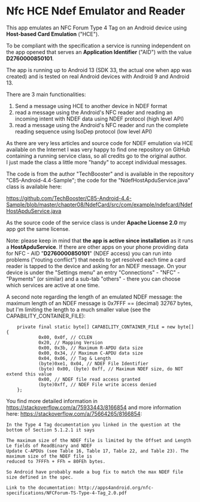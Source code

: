 # Nfc HCE Ndef Emulator and Reader

This app emulates an NFC Forum Type 4 Tag on an Android device using **Host-based Card Emulation** ("HCE").

To be compliant with the specification a service is running independent on the app opened that serves 
an **Application Identifier** ("AID") with the value **D2760000850101**.

The app is running up to Android 13 (SDK 33, the actual one when app was created) and is tested on real 
Android devices with Android 9 and Android 13.

There are 3 main functionalities:

1) Send a message using HCE to another device in NDEF format
2) read a message using the Android's NFC reader and reading an incoming intent with NDEF data using NDEF protocol (high level API)
3) read a message using the Android's NFC reader and run the complete reading sequence using IsoDep protocol (low level API)

As there are very less articles and source code for NDEF emulation via HCE available on the Internet I was very happy 
to find one repository on GitHub containing a running service class, so all credits go to the original author.  
I just made the class a little more "handy" to accept individual messages.

The code is from the author "TechBooster" and is available in the repository "C85-Android-4.4-Sample"; the code for the 
"NdefHostApduService.java" class is available here:

https://github.com/TechBooster/C85-Android-4.4-Sample/blob/master/chapter08/NdefCard/src/com/example/ndefcard/NdefHostApduService.java

As the source code of the service class is under **Apache License 2.0** my app got the same license.

Note: please keep in mind that **the app is active since installation** as it runs a **HostApduService**. If there are other apps 
on your phone providing data for NFC - AID "**D2760000850101**" (NDEF access) you can run into problems ("routing conflict") that needs 
to get resolved each time a card reader is tapped to the device and asking for an NDEF message. On your device is under the "Settings menu" an entry 
"Connections" - "NFC" - "Payments" (or similar) and a sub-tab "others" - there you can choose which services are active at 
one time.

A second note regarding the length of an emulated NDEF message: the maximum length of an NDEF message is 0x7FFF == (decimal) 32767 bytes, 
but I'm limiting the length to a much smaller value (see the CAPABILITY_CONTAINER_FILE):

```plaintext
    private final static byte[] CAPABILITY_CONTAINER_FILE = new byte[] {
            0x00, 0x0f, // CCLEN
            0x20, // Mapping Version
            0x00, 0x3b, // Maximum R-APDU data size
            0x00, 0x34, // Maximum C-APDU data size
            0x04, 0x06, // Tag & Length
            (byte)0xe1, 0x04, // NDEF File Identifier
            (byte) 0x00, (byte) 0xff, // Maximum NDEF size, do NOT extend this value
            0x00, // NDEF file read access granted
            (byte)0xff, // NDEF File write access denied
    };
```

You find more detailed information in https://stackoverflow.com/a/75933443/8166854 and more information 
here: https://stackoverflow.com/a/75664265/8166854:

```plaintext
In the Type 4 Tag documentation you linked in the question at the bottom of Section 5.1.2.1 it says

The maximum size of the NDEF file is limited by the Offset and Length Le fields of ReadBinary and NDEF 
Update C-APDUs (see Table 16, Table 17, Table 22, and Table 23). The maximum size of the NDEF file is 
reduced to 7FFFh + FFh = 80FEh bytes.

So Android have probably made a bug fix to match the max NDEF file size defined in the spec.

Link to the documentation: http://apps4android.org/nfc-specifications/NFCForum-TS-Type-4-Tag_2.0.pdf 

```

